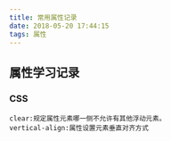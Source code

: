 ```yaml
---
title: 常用属性记录
date: 2018-05-20 17:44:15
tags: 属性
---
```

## 属性学习记录

### CSS
	
	clear:规定属性元素哪一侧不允许有其他浮动元素。
	vertical-align:属性设置元素垂直对齐方式
	